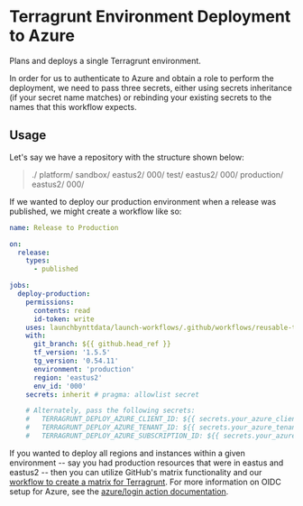 # Terragrunt Environment Deployment to Azure

Plans and deploys a single Terragrunt environment.

In order for us to authenticate to Azure and obtain a role to perform the deployment, we need to pass three secrets, either using secrets inheritance (if your secret name matches) or rebinding your existing secrets to the names that this workflow expects.

## Usage

Let's say we have a repository with the structure shown below:

> ./
>   platform/
>     sandbox/
>       eastus2/
>         000/
>     test/
>       eastus2/
>         000/
>     production/
>       eastus2/
>         000/

If we wanted to deploy our production environment when a release was published, we might create a workflow like so:

```yaml
name: Release to Production

on:
  release:
    types:
      - published

jobs:
  deploy-production:
    permissions:
      contents: read
      id-token: write
    uses: launchbynttdata/launch-workflows/.github/workflows/reusable-terragrunt-deploy-azure.yml@ref
    with:
      git_branch: ${{ github.head_ref }}
      tf_version: '1.5.5'
      tg_version: '0.54.11'
      environment: 'production'
      region: 'eastus2'
      env_id: '000'
    secrets: inherit # pragma: allowlist secret

    # Alternately, pass the following secrets:
    #   TERRAGRUNT_DEPLOY_AZURE_CLIENT_ID: ${{ secrets.your_azure_client_id_secret }}
    #   TERRAGRUNT_DEPLOY_AZURE_TENANT_ID: ${{ secrets.your_azure_tenant_id_secret }}
    #   TERRAGRUNT_DEPLOY_AZURE_SUBSCRIPTION_ID: ${{ secrets.your_azure_subscription_id_secret }}
```

If you wanted to deploy all regions and instances within a given environment -- say you had production resources that were in eastus and eastus2 -- then you can utilize GitHub's matrix functionality and our [workflow to create a matrix for Terragrunt](./reusable-github-matrix-tg.md). For more information on OIDC setup for Azure, see the [azure/login action documentation](https://github.com/Azure/login?tab=readme-ov-file#login-with-openid-connect-oidc-recommended).
